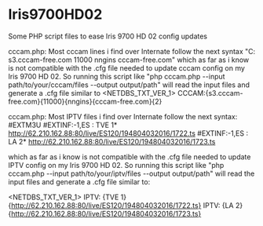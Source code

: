 # Iris9700HD02
Some PHP script files to ease Iris 9700 HD 02 config updates

cccam.php: Most cccam lines i find over Internate follow the next syntax "C: s3.cccam-free.com 11000 nngins cccam-free.com" which as far as i know is not compatible with the .cfg file needed to update cccam config on my Iris 9700 HD 02. So running this script like "php cccam.php --input path/to/your/cccam/files --output output/path" will read the input files and generate a .cfg file similar to <NETDBS_TXT_VER_1>
CCCAM:{s3.cccam-free.com}{11000}{nngins}{cccam-free.com}{2}


cccam.php: Most IPTV files i find over Internate follow the next syntax:
      #EXTM3U
      #EXTINF:-1,ES : TVE 1*
      http://62.210.162.88:80/live/ES120/194804032016/1722.ts
      #EXTINF:-1,ES : LA 2*
      http://62.210.162.88:80/live/ES120/194804032016/1723.ts

which as far as i know is not compatible with the .cfg file needed to update IPTV config on my Iris 9700 HD 02. So running this script like "php cccam.php --input path/to/your/iptv/files --output output/path" will read the input files and generate a .cfg file similar to:

<NETDBS_TXT_VER_1>
IPTV: {TVE 1} {http://62.210.162.88:80/live/ES120/194804032016/1722.ts}
IPTV: {LA 2} {http://62.210.162.88:80/live/ES120/194804032016/1723.ts}
